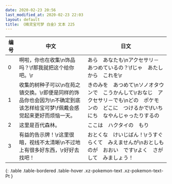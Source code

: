 ```yaml
---
date: 2020-02-23 20:56
last_modified_at: 2020-02-23 22:03
layout: default
title: 《精灵宝可梦 白金》文本 225
---
```

| 编号 | 中文 | 日文 |
| ---- | ---- | ---- |
| 0 | 啊啦，你也在收集\n饰品吗？\f那我就把这个给你吧。\r | あら　あなたも\nアクセサリ－　あつめているの？\fじゃ　あたしから　これを\r |
| 1 | 收集的树种子可以\n在苑之镇交换。\r即便是同样的饰品你也会因为\n不确定到底该怎样给宝可梦\f佩戴会感觉起来更好而烦恼一天。 | きのみを　あつめて\nソノオタウンで　こうかんして\rおなじ　アクセサリ－でも\nどの　ポケモンの　どこに　つけるかで\fいちにち　なやんじゃったりするの |
| 2 | 这里是百代森林。 | ここは　ハクタイの　もり |
| 3 | 有益的告示牌！\r这里很暗，视线不太清晰\n不过地上有很多好东西，\r好好去找吧！ | おとくな　けいじばん！\rうすぐらくて　みえませんが\nおとしものが　おおい　です\rよく　さがして　みましょう！ |
{: .table .table-bordered .table-hover .xz-pokemon-text .xz-pokemon-text-Pt }